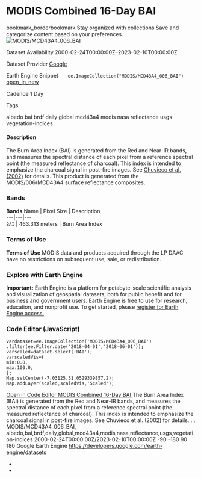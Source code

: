  
#  MODIS Combined 16-Day BAI 
bookmark_borderbookmark Stay organized with collections  Save and categorize content based on your preferences. 
![MODIS/MCD43A4_006_BAI](https://developers.google.com/earth-engine/datasets/images/MODIS/MODIS_MCD43A4_006_BAI_sample.png) 

Dataset Availability
    2000-02-24T00:00:00Z–2023-02-10T00:00:00Z 

Dataset Provider
     [ Google ](https://earthengine.google.com/) 

Earth Engine Snippet
     `    ee.ImageCollection("MODIS/MCD43A4_006_BAI")   ` [ open_in_new ](https://code.earthengine.google.com/?scriptPath=Examples:Datasets/MODIS/MODIS_MCD43A4_006_BAI) 

Cadence
    1 Day 

Tags
    
albedo
bai
brdf
daily
global
mcd43a4
modis
nasa
reflectance
usgs
vegetation-indices
#### Description
The Burn Area Index (BAI) is generated from the Red and Near-IR bands, and measures the spectral distance of each pixel from a reference spectral point (the measured reflectance of charcoal). This index is intended to emphasize the charcoal signal in post-fire images. See [Chuvieco et al. (2002)](https://www.tandfonline.com/doi/abs/10.1080/01431160210153129) for details. This product is generated from the MODIS/006/MCD43A4 surface reflectance composites.
### Bands
**Bands**
Name | Pixel Size | Description  
---|---|---  
`BAI` |  463.313 meters  | Burn Area Index  
### Terms of Use
**Terms of Use**
MODIS data and products acquired through the LP DAAC have no restrictions on subsequent use, sale, or redistribution.
### Explore with Earth Engine
**Important:** Earth Engine is a platform for petabyte-scale scientific analysis and visualization of geospatial datasets, both for public benefit and for business and government users. Earth Engine is free to use for research, education, and nonprofit use. To get started, please [register for Earth Engine access.](https://console.cloud.google.com/earth-engine)
### Code Editor (JavaScript)
```
vardataset=ee.ImageCollection('MODIS/MCD43A4_006_BAI')
.filter(ee.Filter.date('2018-04-01','2018-06-01'));
varscaled=dataset.select('BAI');
varscaledVis={
min:0.0,
max:100.0,
};
Map.setCenter(-7.03125,31.0529339857,2);
Map.addLayer(scaled,scaledVis,'Scaled');
```
[ Open in Code Editor ](https://code.earthengine.google.com/?scriptPath=Examples:Datasets/MODIS/MODIS_MCD43A4_006_BAI)
[ MODIS Combined 16-Day BAI ](https://developers.google.com/earth-engine/datasets/catalog/MODIS_MCD43A4_006_BAI)
The Burn Area Index (BAI) is generated from the Red and Near-IR bands, and measures the spectral distance of each pixel from a reference spectral point (the measured reflectance of charcoal). This index is intended to emphasize the charcoal signal in post-fire images. See Chuvieco et al. (2002) for details. …
MODIS/MCD43A4_006_BAI, albedo,bai,brdf,daily,global,mcd43a4,modis,nasa,reflectance,usgs,vegetation-indices 
2000-02-24T00:00:00Z/2023-02-10T00:00:00Z
-90 -180 90 180 
Google Earth Engine
https://developers.google.com/earth-engine/datasets
  * [ ](https://doi.org/https://earthengine.google.com/)
  * [ ](https://doi.org/https://developers.google.com/earth-engine/datasets/catalog/MODIS_MCD43A4_006_BAI)


